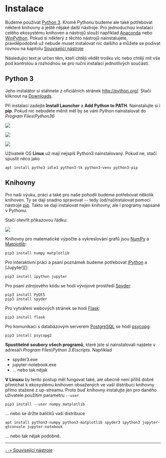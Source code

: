 Instalace
=======================

Budeme používat [Python 3](https://docs.python.org/3/). Kromě Pythonu budeme
ale také potřebovat  některé knihovny a ještě nějaké další nástroje. Pro
jednoduchou instalaci celého ekosystému knihoven a nástrojů slouží například
[Anaconda](http://continuum.io/downloads) nebo 
[WinPython](https://winpython.github.io/). Pokud si některý z těchto nástrojů
nainstalujete, pravděpodobně už nebude muset instalovat nic dalšího a můžete
se podívat rovnou na kapitolu
[Související nástroje](nastroje.md)
 
Následující text je určen těm, kteří chtějí vědět trošku víc nebo chtějí mít vše
pod kontrolou a rozhodnou se pro ruční instalaci jednotlivých součástí.


Python 3
-------------

Jeho instalátor si stáhnete z oficiálních stránek
<http://python.org/>. Stačí kliknout na [Downloads](https://www.python.org/downloads/).

Při instalaci zadejte **Install Launcher** a **Add Python to PATH**. 
Nainstalujte si i **pip**. Pokud nic nebudete měnit měl by se vám Python 
nainstalovat do *Program Files\Python36*

![](img/1.png)

![](img/2.png)

![](img/3.png)

Uživatelé OS **Linux** už mají nejspíš Python3 nainstalovaný. Pokud ne, stačí 
spustit něco jako 

    apt install pytho3 idle3 python3-tk python3-venv python3-pip 


Knihovny
---------------------

Pro naši výuku, práci a také pro naše pohodlí budeme potřebovat několik knihoven.
Ty se dají snadno spravovat -- tedy (od/na)instalovat pomocí nástroje 
[pip](https://pip.pypa.io/en/stable/). Takto se dají instalovat nejen knihovny,
ale i programy napsané v Pythonu.

Stačí otevřít příkazovou řádku:

![](img/4.png)

Knihovny pro matematické výpočte a vykreslování grafů jsou 
[NumPy][] a [Matplotlib][]:

    pip3 install numpy matplotlib

Pro interaktivní práci a psaní poznámek budeme potřebovat [IPython][] a
[Jupyter][]: 

    pip3 install ipython jupyter

Pro psaní zdrojového kódu se hodí vývojové prostředí [Spyder][]:

    pip3 install PyQt5
    pip3 install spyder

Pro vytváření webových stránek se hodí [Flask][]:

    pip3 install flask

Pro komunikaci s databázovým serverem [PostgreSQL][] se hodí [psycopg][]:

    pip3 install psycopg2


**Spustitelné soubory všech programů**, které jste si nainstalovali najdete
v adresáři *Program Files\Python 3.6\scripts*. Například

 * spyder3.exe
 * jupyter-notebook.exe
 * ... nebo tak nějak

[NumPy]: http://www.numpy.org/
[Matplotlib]: http://matplotlib.org
[Flask]: http://flask.pocoo.org/
[PostgreSQL]: http://postgres.cz/
[psycopg]: http://initd.org/psycopg/
[IPython]: http://ipython.org/
[Spyder]: https://pythonhosted.org/spyder/

**V Linuxu** by tento postup měl fungovat také, ale obecně není příliš dobré
přimíchat k ekosystému knihoven obsažených ve vaší distribuci knihovny přímo
stažené z up-streamu. Proto buď knihovny instalujte jen pro daného uživatele
použitím parametru `--user`

    pip3 install --user numpy matplotlib

... nebo se držte balíčků vaší distribuce

    apt install python3-numpy python3-matplotlib spyder3 ipython3 jupyter-qtconsole jupyter-notebook


... nebo tak nějak podobně.

------------------------------------------------------------------------------
[ `-->` Související nástroje](nastroje.md)
